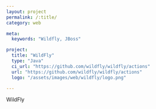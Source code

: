 ```yaml
---
layout: project
permalink: /:title/
category: web

meta:
  keywords: "Wildfly, JBoss"

project:
  title: "WildFly"
  type: "Java"
  ci_url: "https://github.com/wildfly/wildfly/actions"
  url: "https://github.com/wildfly/wildfly/actions"
  logo: "/assets/images/web/wildfly/logo.png"

---
```

<p>WildFly</p>
